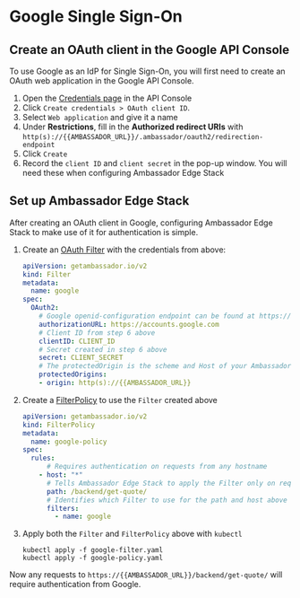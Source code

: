 # Google Single Sign-On

## Create an OAuth client in the Google API Console

To use Google as an IdP for Single Sign-On, you will first need to create an OAuth web application in the Google API Console.

1. Open the [Credentials page](https://console.developers.google.com/apis/credentials) in the API Console
2. Click `Create credentials > OAuth client ID`.
3. Select `Web application` and give it a name
4. Under **Restrictions**, fill in the **Authorized redirect URIs**
   with `http(s)://{{AMBASSADOR_URL}}/.ambassador/oauth2/redirection-endpoint`
5. Click `Create`
6. Record the `client ID` and `client secret` in the pop-up window. You will need these when configuring Ambassador Edge Stack

## Set up Ambassador Edge Stack

After creating an OAuth client in Google, configuring Ambassador Edge Stack to make use of it for authentication is simple.

1. Create an [OAuth Filter](../../../topics/using/filters/oauth2) with the credentials from above:

    ```yaml
    apiVersion: getambassador.io/v2
    kind: Filter
    metadata:
      name: google
    spec:
      OAuth2:
        # Google openid-configuration endpoint can be found at https://accounts.google.com/.well-known/openid-configuration
        authorizationURL: https://accounts.google.com
        # Client ID from step 6 above
        clientID: CLIENT_ID
        # Secret created in step 6 above
        secret: CLIENT_SECRET
        # The protectedOrigin is the scheme and Host of your Ambassador endpoint
        protectedOrigins:
        - origin: http(s)://{{AMBASSADOR_URL}}
    ```
2. Create a [FilterPolicy](../../../topics/using/filters/) to use the `Filter` created above

    ```yaml
    apiVersion: getambassador.io/v2
    kind: FilterPolicy
    metadata:
      name: google-policy
    spec:
      rules:
          # Requires authentication on requests from any hostname
        - host: "*"
          # Tells Ambassador Edge Stack to apply the Filter only on request to the quote /backend/get-quote/ endpoint
          path: /backend/get-quote/
          # Identifies which Filter to use for the path and host above
          filters:
            - name: google
    ```
3. Apply both the `Filter` and `FilterPolicy` above with `kubectl`

    ```
    kubectl apply -f google-filter.yaml
    kubectl apply -f google-policy.yaml
    ```

Now any requests to `https://{{AMBASSADOR_URL}}/backend/get-quote/` will require authentication from Google.
